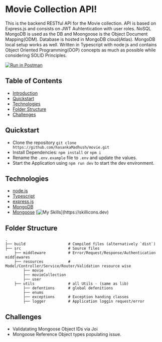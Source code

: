 # Movie Collection API!

This is the backend RESTful API for the Movie collection. API is based on Express.js and consists on JWT Auhtentication with user roles. NoSQL MongoDB is used as the DB and Moongoose is the Object Document Mapping(ODM). Database is hosted in MongoDB cloud(Atlas). MongoDB local setup works as well. Written in Typescript with node js and contains Object Oriented Programming(OOP) concepts as much as possible while considering SOLID Principles.

[![Run in Postman](https://run.pstmn.io/button.svg)](https://god.gw.postman.com/run-collection/3611575-47101511-4c56-45b1-80b1-3a583cf5f554?action=collection%2Ffork&source=rip_markdown&collection-url=entityId%3D3611575-47101511-4c56-45b1-80b1-3a583cf5f554%26entityType%3Dcollection%26workspaceId%3D6e407bd0-2b1f-4337-981b-84584bcd9e2d)

## Table of Contents

- [Introduction](https://google.com)
- [Quickstart](https://google.com)
- [Technologies](https://google.com)
- [Folder Structure](https://google.com)
- [Challenges](https://google.com)

## Quickstart

- Clone the repository `git clone https://github.com/hasankaMadhush/movie.git`
- Install Dependencies: `npm install` or `npm i`
- Rename the `.env.example` file to `.env` and update the values.
- Start the Application using `npm run dev` to start the dev environment.

## Technologies

- [node.js](https://nodejs.org/en)
- [Typescript](https://www.typescriptlang.org/)
- [express.js](https://expressjs.com/)
- [MongoDB](https://www.mongodb.com/)
- [Mongoose](https://mongoosejs.com/)
  [![My Skills](https://skillicons.dev/icons?i=nodejs,typescript,expressjs,mongo,winston,)](https://skillicons.dev)

## Folder Structure

```
.
├── build                   # Compiled files (alternatively `dist`)
├── src						# Source files
	├── middleware			# Error/Request/Response/Authentication middlewares
	├── resources			# Model/Controller/Service/Router/Validation resource wise
		├── movie
		├── movieCollection
		├── user
	├── utils 				# all Utils - (same as lib)
		├── defentions		# global defenitions
		├── enums
		├── exceptions		# Exception handing classes
		├── logger			# Application loggin request/error
```

## Challenges

- Validatating Mongoose Object IDs via Joi
- Mongoose Reference Object types populating issue.
